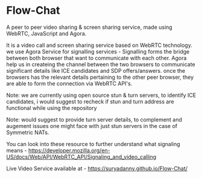# Flow-Chat
A peer to peer video sharing &amp; screen sharing service, made using WebRTC, JavaScript and Agora. 


It is a video call and screen sharing service based on WebRTC technology. we use Agora Service for signalling services - Signalling forms the bridge between both browser that want to communicate with each other. Agora help us in createing the channel between the two browsers to communicate significant details like ICE candidates and SDP offers/answers. once the browsers has the relevant details pertaining to the other peer browser, they are able to form the connection via WebRTC API's.

Note: we are currently using open source stun & turn servers, to identify ICE candidates, i would suggest to recheck if stun and turn address are functional while using the repository

Note: would suggest to provide turn server details, to complement and augement issues one might face with just stun servers in the case of Symmetric NATs.

You can look into these resource to further understand what signaling means - https://developer.mozilla.org/en-US/docs/Web/API/WebRTC_API/Signaling_and_video_calling


Live Video Service available at - https://suryadanny.github.io/Flow-Chat/
